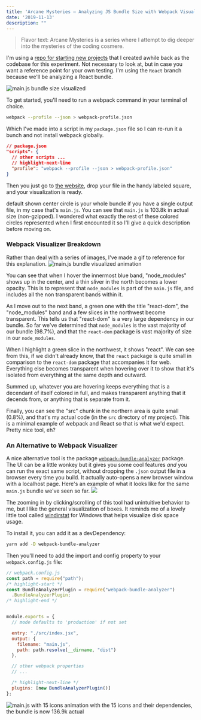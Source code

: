 ```yaml
---
title: 'Arcane Mysteries — Analyzing JS Bundle Size with Webpack Visualizers'
date: '2019-11-13'
description: ""
---
```


> Flavor text: Arcane Mysteries is a series where I attempt to dig deeper into the mysteries of the coding cosmere.

I'm using a [repo for starting new projects](https://github.com/Jimmydalecleveland/webpack4-setups/tree/react) that I created awhile back as the codebase for this experiment. Not necessary to look at, but in case you want a reference point for your own testing. I'm using the `React` branch because we'll be analyzing a React bundle.

![main.js bundle size visualized](./webpack-build-minimal.png)

To get started, you'll need to run a webpack command in your terminal of choice.
```bash
webpack --profile --json > webpack-profile.json
```

Which I've made into a script in my `package.json` file so I can re-run it a bunch and not install webpack globally.
```json
// package.json
"scripts": {
  // other scripts ...
  // highlight-next-line
  "profile": "webpack --profile --json > webpack-profile.json"
}
```
Then you just go to [the website](https://chrisbateman.github.io/webpack-visualizer/), drop your file in the handy labeled square, and your visualization is ready.

default shown center circle is your whole bundle if you have a single output file, in my case that's `main.js`. You can see that `main.js` is 103.8k in actual size (non-gzipped). I wondered what exactly the rest of these colored circles represented when I first encounted it so I'll give a quick description before moving on.

### Webpack Visualizer Breakdown
Rather than deal with a series of images, I've made a gif to reference for this explanation.
![main.js bundle visualized animation](./webpack-start.gif)

You can see that when I hover the innermost blue band, "node\_modules" shows up in the center, and a thin sliver in the north becomes a lower opacity. This is to represent that `node_modules` is part of the `main.js` file, and includes all the non transparent bands within it.

As I move out to the next band, a green one with the title "react-dom", the "node\_modules" band and a few slices in the northwest become transparent. This tells us that "react-dom" is a very large dependency in our bundle. So far we've determined that `node_modules` is the vast majority of our bundle (98.7%), and that the `react-dom` package is vast majority of size in our `node_modules`.

When I highlight a green slice in the northwest, it shows "react". We can see from this, if we didn't already know, that the `react` package is quite small in comparison to the `react-dom` package that accompanies it for web. Everything else becomes transparent when hovering over it to show that it's isolated from everything at the same depth and outward. 

Summed up, whatever you are hovering keeps everything that is a decendant of itself colored in full, and makes transparent anything that it decends from, or anything that is separate from it.

Finally, you can see the "src" chunk in the northern area is quite small (0.8%), and that's my actual code (in the `src` directory of my project). This is a minimal example of webpack and React so that is what we'd expect. Pretty nice tool, eh?

### An Alternative to Webpack Visualizer
A nice alternative tool is the package [`webpack-bundle-analyzer`](https://www.npmjs.com/package/webpack-bundle-analyzer) package. The UI can be a little wonkey but it gives you some cool features *and* you can run the exact same script, without dropping the `.json` output file in a browser every time you build. It actually auto-opens a new browser window with a localhost page. Here's an example of what it looks like for the same `main.js` bundle we've seen so far.
![](./webpack-bundle-analyzer-minimal.png)

The zooming in by clicking/scrolling of this tool had unintuitive behavior to me, but I like the general visualization of boxes. It reminds me of a lovely little tool called [windirstat](https://windirstat.net/) for Windows that helps visualize disk space usage.

To install it, you can add it as a devDependency:
```bash
yarn add -D webpack-bundle-analyzer
```

Then you'll need to add the import and config property to your `webpack.config.js` file:


```js
// webpack.config.js
const path = require("path");
/* highlight-start */
const BundleAnalyzerPlugin = require("webpack-bundle-analyzer")
  .BundleAnalyzerPlugin;
/* highlight-end */


module.exports = {
  // mode defaults to 'production' if not set

  entry: "./src/index.jsx",
  output: {
    filename: "main.js",
    path: path.resolve(__dirname, "dist")
  },

  // other webpack properties
  // ...

  /* highlight-next-line */
  plugins: [new BundleAnalyzerPlugin()]
};
```

![main.js with 15 icons animation](./webpack-15icons.gif)
with the 15 icons and their dependencies, the bundle is now 136.9k actual
